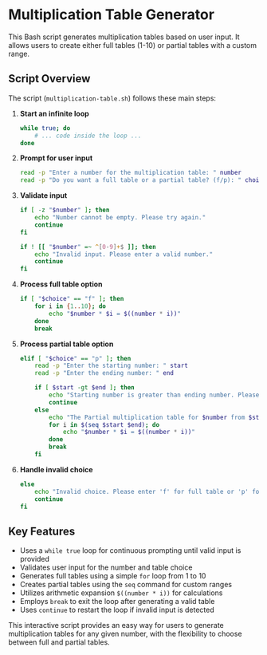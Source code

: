 # Multiplication Table Generator

This Bash script generates multiplication tables based on user input. It allows users to create either full tables (1-10) or partial tables with a custom range.

## Script Overview

The script (`multiplication-table.sh`) follows these main steps:

1. **Start an infinite loop**
   ```bash
   while true; do
       # ... code inside the loop ...
   done
   ```

2. **Prompt for user input**
   ```bash
   read -p "Enter a number for the multiplication table: " number
   read -p "Do you want a full table or a partial table? (f/p): " choice
   ```

3. **Validate input**
   ```bash
   if [ -z "$number" ]; then
       echo "Number cannot be empty. Please try again."
       continue
   fi

   if ! [[ "$number" =~ ^[0-9]+$ ]]; then
       echo "Invalid input. Please enter a valid number."
       continue
   fi
   ```

4. **Process full table option**
   ```bash
   if [ "$choice" == "f" ]; then
       for i in {1..10}; do
           echo "$number * $i = $((number * i))"
       done
       break
   ```

5. **Process partial table option**
   ```bash
   elif [ "$choice" == "p" ]; then
       read -p "Enter the starting number: " start
       read -p "Enter the ending number: " end

       if [ $start -gt $end ]; then
           echo "Starting number is greater than ending number. Please try again."
           continue
       else
           echo "The Partial multiplication table for $number from $start to $end:"
           for i in $(seq $start $end); do
               echo "$number * $i = $((number * i))"
           done
           break
       fi
   ```

6. **Handle invalid choice**
   ```bash
   else
       echo "Invalid choice. Please enter 'f' for full table or 'p' for partial table."
       continue
   fi
   ```

## Key Features

- Uses a `while true` loop for continuous prompting until valid input is provided
- Validates user input for the number and table choice
- Generates full tables using a simple `for` loop from 1 to 10
- Creates partial tables using the `seq` command for custom ranges
- Utilizes arithmetic expansion `$((number * i))` for calculations
- Employs `break` to exit the loop after generating a valid table
- Uses `continue` to restart the loop if invalid input is detected

This interactive script provides an easy way for users to generate multiplication tables for any given number, with the flexibility to choose between full and partial tables.

